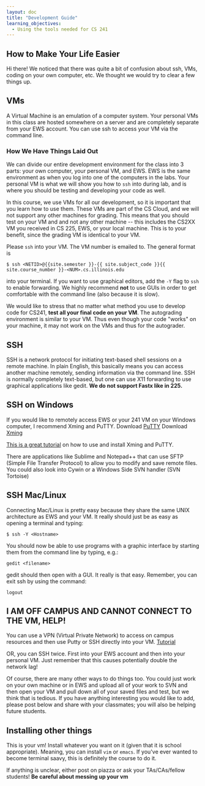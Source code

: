 ```yaml
---
layout: doc
title: "Development Guide"
learning_objectives:
  - Using the tools needed for CS 241
---
```


## How to Make Your Life Easier

Hi there! We noticed that there was quite a bit of confusion about ssh, VMs, coding on your own computer, etc. We thought we would try to clear a few things up.

## VMs

A Virtual Machine is an emulation of a computer system. Your personal VMs in this class are hosted somewhere on a server and are completely separate from your EWS account. You can use ssh to access your VM via the command line.

### How We Have Things Laid Out

We can divide our entire development environment for the class into 3 parts: your own computer, your personal VM, and EWS. EWS is the same environment as when you log into one of the computers in the labs. Your personal VM is what we will show you how to `ssh` into during lab, and is where you should be testing and developing your code as well.

In this course, we use VMs for all our development, so it is important that you learn how to use them. These VMs are part of the CS Cloud, and we will not support any other machines for grading. This means that you should test on your VM and and not any other machine -- this includes the CS2XX VM you received in CS 225, EWS, or your local machine. This is to your benefit, since the grading VM is identical to your VM.

Please `ssh` into your VM. The VM number is emailed to. The general format is

```console
$ ssh <NETID>@{{site.semester }}-{{ site.subject_code }}{{ site.course_number }}-<NUM>.cs.illinois.edu
```

into your terminal. If you want to use graphical editors, add the `-Y` flag to `ssh` to enable forwarding.  We highly recommend **not** to use GUIs in order to get comfortable with the command line (also because it is slow).

We would like to stress that no matter what method you use to develop code for CS241, **test all your final code on your VM**. The autograding environment is similar to your VM. Thus even though your code "works" on your machine, it may not work on the VMs and thus for the autograder.


## SSH

SSH is a network protocol for initiating text­-based shell sessions on a remote machine. In plain English, this basically means you can access another machine remotely, sending information via the command line. SSH is normally completely text­-based, but one can use X11 forwarding to use graphical applications like gedit. **We do not support Fastx like in 225.**


## SSH on Windows
If you would like to remotely access EWS or your 241 VM on your Windows computer, I recommend Xming and PuTTY.
Download [PuTTY](http://www.chiark.greenend.org.uk/~sgtatham/putty/download.html)
Download [Xming](http://sourceforge.net/projects/xming/?source=directory)

[This is a great tutorial](https://wiki.utdallas.edu/wiki/display/FAQ/X11+Forwarding+using+Xming+and+PuTTY) on how to use and install Xming and PuTTY.

There are applications like Sublime and Notepad++ that can use SFTP (Simple File Transfer Protocol) to allow you to modify and save remote files. You could also look into Cywin or a Windows Side SVN handler (SVN Tortoise)

## SSH Mac/Linux
Connecting Mac/Linux is pretty easy because they share the same UNIX architecture as EWS and your VM. It really should just be as easy as opening a terminal and typing:

```console
$ ssh ­-Y <Hostname>
```

You should now be able to use programs with a graphic interface by starting them from the command line by typing, e.g.:

```console
gedit <filename>
```

gedit should then open with a GUI. It really is that easy. Remember, you can exit ssh by using the command:

```console
logout
```

## I AM OFF CAMPUS AND CANNOT CONNECT TO THE VM, HELP!
You can use a VPN (Virtual Private Network) to access on campus resources and then use Putty or SSH directly into your VM. [Tutorial](https://techservices.illinois.edu/services/virtual-private-networking-vpn/download-and-set-up-the-vpn-client)

OR, you can SSH twice. First into your EWS account and then into your personal VM. Just remember that this causes potentially double the network lag!

Of course, there are many other ways to do things too. You could just work on your own machine or in EWS and upload all of your work to SVN and then open your VM and pull down all of your saved files and test, but we think that is tedious. If you have anything interesting you would like to add, please post below and share with your classmates; you will also be helping future students. 

## Installing other things

This is your vm! Install whatever you want on it (given that it is school appropriate). Meaning, you can install `vim` or `emacs`. If you've ever wanted to become terminal saavy, this is definitely the course to do it.

If anything is unclear, either post on piazza or ask your TAs/CAs/fellow students! **Be careful about messing up your vm**
